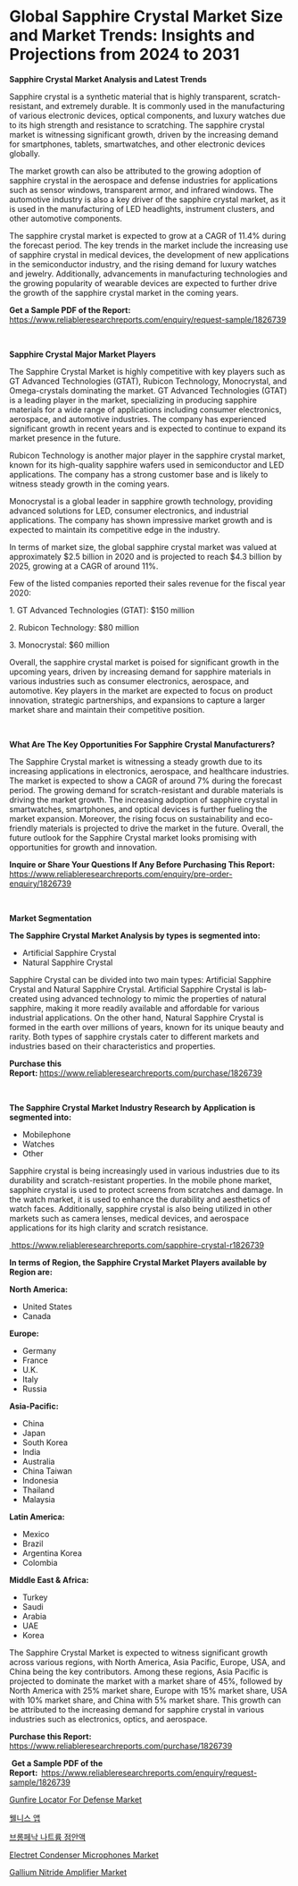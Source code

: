 <p><h1>Global Sapphire Crystal Market Size and Market Trends: Insights and Projections from 2024 to 2031</h1></p><p><strong>Sapphire Crystal Market Analysis and Latest Trends</strong></p>
<p><p>Sapphire crystal is a synthetic material that is highly transparent, scratch-resistant, and extremely durable. It is commonly used in the manufacturing of various electronic devices, optical components, and luxury watches due to its high strength and resistance to scratching. The sapphire crystal market is witnessing significant growth, driven by the increasing demand for smartphones, tablets, smartwatches, and other electronic devices globally.</p><p>The market growth can also be attributed to the growing adoption of sapphire crystal in the aerospace and defense industries for applications such as sensor windows, transparent armor, and infrared windows. The automotive industry is also a key driver of the sapphire crystal market, as it is used in the manufacturing of LED headlights, instrument clusters, and other automotive components.</p><p>The sapphire crystal market is expected to grow at a CAGR of 11.4% during the forecast period. The key trends in the market include the increasing use of sapphire crystal in medical devices, the development of new applications in the semiconductor industry, and the rising demand for luxury watches and jewelry. Additionally, advancements in manufacturing technologies and the growing popularity of wearable devices are expected to further drive the growth of the sapphire crystal market in the coming years.</p></p>
<p><strong>Get a Sample PDF of the Report:&nbsp;</strong> <a href="https://www.reliableresearchreports.com/enquiry/request-sample/1826739">https://www.reliableresearchreports.com/enquiry/request-sample/1826739</a></p>
<p>&nbsp;</p>
<p><strong>Sapphire Crystal Major Market Players</strong></p>
<p><p>The Sapphire Crystal Market is highly competitive with key players such as GT Advanced Technologies (GTAT), Rubicon Technology, Monocrystal, and Omega-crystals dominating the market. GT Advanced Technologies (GTAT) is a leading player in the market, specializing in producing sapphire materials for a wide range of applications including consumer electronics, aerospace, and automotive industries. The company has experienced significant growth in recent years and is expected to continue to expand its market presence in the future.</p><p>Rubicon Technology is another major player in the sapphire crystal market, known for its high-quality sapphire wafers used in semiconductor and LED applications. The company has a strong customer base and is likely to witness steady growth in the coming years.</p><p>Monocrystal is a global leader in sapphire growth technology, providing advanced solutions for LED, consumer electronics, and industrial applications. The company has shown impressive market growth and is expected to maintain its competitive edge in the industry.</p><p>In terms of market size, the global sapphire crystal market was valued at approximately $2.5 billion in 2020 and is projected to reach $4.3 billion by 2025, growing at a CAGR of around 11%.</p><p>Few of the listed companies reported their sales revenue for the fiscal year 2020:</p><p>1. GT Advanced Technologies (GTAT): $150 million</p><p>2. Rubicon Technology: $80 million</p><p>3. Monocrystal: $60 million</p><p>Overall, the sapphire crystal market is poised for significant growth in the upcoming years, driven by increasing demand for sapphire materials in various industries such as consumer electronics, aerospace, and automotive. Key players in the market are expected to focus on product innovation, strategic partnerships, and expansions to capture a larger market share and maintain their competitive position.</p></p>
<p>&nbsp;</p>
<p><strong>What Are The Key Opportunities For Sapphire Crystal Manufacturers?</strong></p>
<p><p>The Sapphire Crystal market is witnessing a steady growth due to its increasing applications in electronics, aerospace, and healthcare industries. The market is expected to show a CAGR of around 7% during the forecast period. The growing demand for scratch-resistant and durable materials is driving the market growth. The increasing adoption of sapphire crystal in smartwatches, smartphones, and optical devices is further fueling the market expansion. Moreover, the rising focus on sustainability and eco-friendly materials is projected to drive the market in the future. Overall, the future outlook for the Sapphire Crystal market looks promising with opportunities for growth and innovation.</p></p>
<p><strong>Inquire or Share Your Questions If Any Before Purchasing This Report:</strong> <a href="https://www.reliableresearchreports.com/enquiry/pre-order-enquiry/1826739">https://www.reliableresearchreports.com/enquiry/pre-order-enquiry/1826739</a></p>
<p>&nbsp;</p>
<p><strong>Market Segmentation</strong></p>
<p><strong>The Sapphire Crystal Market Analysis by types is segmented into:</strong></p>
<p><ul><li>Artificial Sapphire Crystal</li><li>Natural Sapphire Crystal</li></ul></p>
<p><p>Sapphire Crystal can be divided into two main types: Artificial Sapphire Crystal and Natural Sapphire Crystal. Artificial Sapphire Crystal is lab-created using advanced technology to mimic the properties of natural sapphire, making it more readily available and affordable for various industrial applications. On the other hand, Natural Sapphire Crystal is formed in the earth over millions of years, known for its unique beauty and rarity. Both types of sapphire crystals cater to different markets and industries based on their characteristics and properties.</p></p>
<p><strong>Purchase this Report:&nbsp;</strong><a href="https://www.reliableresearchreports.com/purchase/1826739">https://www.reliableresearchreports.com/purchase/1826739</a></p>
<p>&nbsp;</p>
<p><strong>The Sapphire Crystal Market Industry Research by Application is segmented into:</strong></p>
<p><ul><li>Mobilephone</li><li>Watches</li><li>Other</li></ul></p>
<p><p>Sapphire crystal is being increasingly used in various industries due to its durability and scratch-resistant properties. In the mobile phone market, sapphire crystal is used to protect screens from scratches and damage. In the watch market, it is used to enhance the durability and aesthetics of watch faces. Additionally, sapphire crystal is also being utilized in other markets such as camera lenses, medical devices, and aerospace applications for its high clarity and scratch resistance.</p></p>
<p><a href="https://www.reliableresearchreports.com/sapphire-crystal-r1826739">&nbsp;https://www.reliableresearchreports.com/sapphire-crystal-r1826739</a></p>
<p><strong>In terms of Region, the Sapphire Crystal Market Players available by Region are:</strong></p>
<p>
    <p> <strong> North America: </strong>
        <ul>
            <li>United States</li>
            <li>Canada</li>
        </ul>
        </p> 
    <p> <strong> Europe: </strong>
        <ul>
            <li>Germany</li>
            <li>France</li>
            <li>U.K.</li>
            <li>Italy</li>
            <li>Russia</li>
        </ul>
        </p> 
    <p> <strong> Asia-Pacific: </strong>
        <ul>
            <li>China</li>
            <li>Japan</li>
            <li>South Korea</li>
            <li>India</li>
            <li>Australia</li>
            <li>China Taiwan</li>
            <li>Indonesia</li>
            <li>Thailand</li>
            <li>Malaysia</li>
        </ul>
        </p> 
    <p> <strong> Latin America: </strong>
        <ul>
            <li>Mexico</li>
            <li>Brazil</li>
            <li>Argentina Korea</li>
            <li>Colombia</li>
        </ul>
        </p> 
    <p> <strong> Middle East & Africa: </strong>
        <ul>
            <li>Turkey</li>
            <li>Saudi</li>
            <li>Arabia</li>
            <li>UAE</li>
            <li>Korea</li>
        </ul>
    </p>
    </p>
<p><p>The Sapphire Crystal Market is expected to witness significant growth across various regions, with North America, Asia Pacific, Europe, USA, and China being the key contributors. Among these regions, Asia Pacific is projected to dominate the market with a market share of 45%, followed by North America with 25% market share, Europe with 15% market share, USA with 10% market share, and China with 5% market share. This growth can be attributed to the increasing demand for sapphire crystal in various industries such as electronics, optics, and aerospace.</p></p>
<p><strong>Purchase this Report: </strong><a href="https://www.reliableresearchreports.com/purchase/1826739">https://www.reliableresearchreports.com/purchase/1826739</a></p>
<p>&nbsp;<strong>Get a Sample PDF of the Report:&nbsp;&nbsp;</strong><a href="https://www.reliableresearchreports.com/enquiry/request-sample/1826739">https://www.reliableresearchreports.com/enquiry/request-sample/1826739</a></p>
<p><strong></strong></p>
<p><p><a href="https://github.com/lesliranch56456/Market-Research-Report-List-1/blob/main/gunfire-locator-for-defense-market.md">Gunfire Locator For Defense Market</a></p><p><a href="https://medium.com/@puputzim_20688/%EA%B8%80%EB%A1%9C%EB%B2%8C-%EC%9B%B0%EB%8B%88%EC%8A%A4-%EC%95%B1-%EC%8B%9C%EC%9E%A5%EC%9D%98-%EB%AF%B8%EB%9E%98-%EB%8F%99%ED%96%A5-2024%EB%85%84%EB%B6%80%ED%84%B0-2031%EB%85%84%EA%B9%8C%EC%A7%80%EC%9D%98-%EC%8B%9C%EC%9E%A5-%EC%9D%B8%EC%82%AC%EC%9D%B4%ED%8A%B8-%EB%B0%8F-%EB%B6%84%EC%84%9D-170%ED%8E%98%EC%9D%B4%EC%A7%80-2bebd6a2e66f">웰니스 앱</a></p><p><a href="https://medium.com/@gabrielblanda5656/%EA%B8%80%EB%A1%9C%EB%B2%8C-%EB%B8%8C%EB%A1%AC%ED%8E%98%EB%82%99-%EB%82%98%ED%8A%B8%EB%A5%A8-%EC%95%88%EC%95%88%EC%8B%9C%EC%95%88%EC%95%BD-%EC%8B%9C%EC%9E%A5-%EC%8B%9C%EC%9E%A5-%EC%A0%90%EC%9C%A0%EC%9C%A8-%EC%8B%9C%EC%9E%A5-%EB%8F%99%ED%96%A5-%EB%B0%8F-%EB%AF%B8%EB%9E%98-%EC%84%B1%EC%9E%A5-%ED%83%90%EC%83%89-a89da10ca791">브롬페낙 나트륨 점안액</a></p><p><a href="https://medium.com/@amanda.hamilton54645/electret-condenser-microphones-industry-analysis-report-its-market-size-share-trends-by-2310ea7b5948">Electret Condenser Microphones Market</a></p><p><a href="https://medium.com/@susanwest38/global-gallium-nitride-amplifier-market-exploring-market-share-market-trends-and-future-growth-dc97bdaf053b">Gallium Nitride Amplifier Market</a></p></p>
